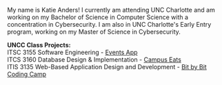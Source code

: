 My name is Katie Anders! I currently am attending UNC Charlotte and am working on my Bachelor of Science in Computer Science with a concentration in Cybersecurity. I am also in UNC Charlotte's Early Entry program, working on my Master of Science in Cybersecurity.

**UNCC Class Projects:** \
ITSC 3155 Software Engineering - [Events App](https://github.com/ebaca1/Group9Project) \
ITCS 3160 Database Design & Implementation - [Campus Eats](https://github.com/ITCS-3160/Campus-Eats) \
ITIS 3135 Web-Based Application Design and Development - [Bit by Bit Coding Camp](https://github.com/kanders2002/ITIS_3135_Project)
